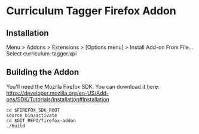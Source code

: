 # Curriculum Tagger Firefox Addon

## Installation

Menu > Addons > Extensions > [Options menu] > Install Add-on From File...
Select curriculum-tagger.xpi

## Building the Addon

You'll need the Mozilla Firefox SDK. You can download it here:
https://developer.mozilla.org/en-US/Add-ons/SDK/Tutorials/Installation#Installation

````
cd $FIREFOX_SDK_ROOT
source bin/activate
cd $GIT_REPO/firefox-addon
./build
````
